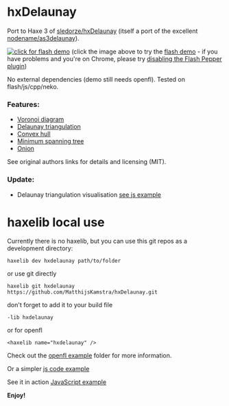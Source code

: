 hxDelaunay
==========

Port to Haxe 3 of [sledorze/hxDelaunay](https://github.com/sledorze/hxDelaunay) (itself a port of the excellent [nodename/as3delaunay](https://github.com/nodename/as3delaunay)).

[![click for flash demo](screenshot.png)](https://dl.dropboxusercontent.com/u/32864004/dev/FPDemo/hxDelaunayTest.swf)
(click the image above to try the [flash demo](https://dl.dropboxusercontent.com/u/32864004/dev/FPDemo/hxDelaunayTest.swf) - if you have problems and you're on Chrome, please try [disabling the Flash Pepper plugin](http://nusofthq.com/blog/how-to-disable-the-chrome-pepper-flash-plugin/))

No external dependencies (demo still needs openfl). Tested on flash/js/cpp/neko.

### Features: ###

 - [Voronoi diagram](http://en.wikipedia.org/wiki/Voronoi)
 - [Delaunay triangulation](http://en.wikipedia.org/wiki/Delaunay_triangulation)
 - [Convex hull](http://en.wikipedia.org/wiki/Convex_hull)
 - [Minimum spanning tree](http://en.wikipedia.org/wiki/Euclidean_minimum_spanning_tree)
 - [Onion](http://cgm.cs.mcgill.ca/~orm/ontri.html)

See original authors links for details and licensing (MIT).


### Update:

- Delaunay triangulation visualisation [see js example](https://github.com/MatthijsKamstra/hxDelaunay/blob/master/src/DemoJs.hx)


# haxelib local use

Currently there is no haxelib, but you can use this git repos as a development directory:

```
haxelib dev hxdelaunay path/to/folder
```

or use git directly

```
haxelib git hxdelaunay https://github.com/MatthijsKamstra/hxDelaunay.git
```

don't forget to add it to your build file

```
-lib hxdelaunay
```

or for openfl

```
<haxelib name="hxdelaunay" />
```


Check out the [openfl example](https://github.com/MatthijsKamstra/hxDelaunay/blob/master/src/Demo.hx) folder for more information.


Or a simpler [js code example](https://github.com/MatthijsKamstra/hxDelaunay/blob/master/src/DemoJs.hx)

See it in action [JavaScript example](http://htmlpreview.github.io/?https://github.com/MatthijsKamstra/hxDelaunay/blob/master/bin/js/index.html)

**Enjoy!**

